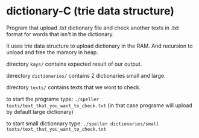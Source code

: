# dictionary-C (trie data structure)
Program that upload .txt dictionary file and check another texts in .txt format for words that isn't in the dictionary.

It uses trie data structure to upload dictionary in the RAM. And recursion to unload and free the mamory in heap.

directory ```kays/``` contains expected result of our output.

derectory ```dictionaries/``` contains 2 dictionaries small and large.

directory ```texts/``` contains texts that we wont to check.

to start the programe type: ```./speller texts/text_that_you_want_to_check.txt``` (in that case programe will upload by default large dictionary)

to start small dictionnary type: ```./speller dictionaries/small texts/text_that_you_want_to_check.txt```
